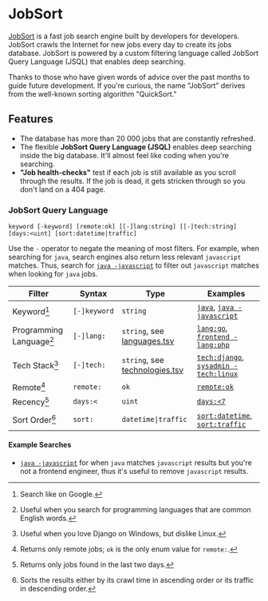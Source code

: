# JobSort

[JobSort](https://jobsort.com) is a fast job search engine built by developers for developers. JobSort crawls the Internet for new jobs every day to create its jobs database. JobSort is powered by a custom filtering language called JobSort Query Language (JSQL) that enables deep searching.

Thanks to those who have given words of advice over the past months to guide future development. If you're curious, the name "JobSort" derives from the well-known sorting algorithm "QuickSort."

## Features

*   The database has more than 20 000 jobs that are constantly refreshed.
*   The flexible **JobSort Query Language (JSQL)** enables deep searching inside the big database. It'll almost feel like coding when you're searching.
*   **"Job health-checks"** test if each job is still available as you scroll through the results. If the job is dead, it gets stricken through so you don't land on a 404 page.

### JobSort Query Language

```
keyword [-keyword] [remote:ok] [[-]lang:string] [[-]tech:string] [days:<uint] [sort:datetime|traffic]
```

Use the `-` operator to negate the meaning of most filters. For example, when searching for `java`, search engines also return less relevant `javascript` matches. Thus, search for [`java -javascript`](https://jobsort.com/search?q=java+-javascript) to filter out `javascript` matches when looking for `java` jobs.

Filter | Syntax | Type | Examples
---|---|---|---
Keyword[^1] | `[-]keyword` | `string` | [`java`](https://jobsort.com/search?q=java), [`java -javascript`](https://jobsort.com/search?q=java+-javascript)
Programming Language[^3] | `[-]lang:` | `string`, see [languages.tsv](languages.tsv) | [`lang:go`](https://jobsort.com/search?q=lang:go), [`frontend -lang:php`](https://jobsort.com/search?q=frontend+-lang:php)
Tech Stack[^4] | `[-]tech:` | `string`, see [technologies.tsv](technologies.tsv) | [`tech:django`](https://jobsort.com/search?q=tech:django), [`sysadmin -tech:linux`](https://jobsort.com/search?q=sysadmin+-tech:linux)
Remote[^2] | `remote:` | `ok` | [`remote:ok`](https://jobsort.com/search?q=remote:ok)
Recency[^5] | `days:<` | `uint` | [`days:<7`](https://jobsort.com/search?q=days:<7)
Sort Order[^6] | `sort:` | `datetime\|traffic` | [`sort:datetime`](https://jobsort.com/search?q=sort:datetime), [`sort:traffic`](https://jobsort.com/search?q=sort:traffic)

#### Example Searches

*   [`java -javascript`](https://jobsort.com/search?q=java+-javascript) for when `java` matches `javascript` results but you're not a frontend engineer, thus it's useful to remove `javascript` results.

[^1]: Search like on Google.
[^2]: Returns only remote jobs; `ok` is the only enum value for `remote:`.
[^3]: Useful when you search for programming languages that are common English words.
[^4]: Useful when you love Django on Windows, but dislike Linux.
[^5]: Returns only jobs found in the last two days.
[^6]: Sorts the results either by its crawl time in ascending order or its traffic in descending order.
